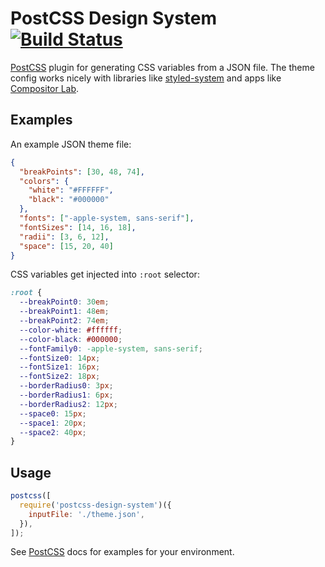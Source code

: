# PostCSS Design System [![Build Status][ci-img]][ci]

[PostCSS] plugin for generating CSS variables from a JSON file. The theme config works nicely with libraries like [styled-system](https://github.com/jxnblk/styled-system) and apps like [Compositor Lab](compositor.io/lab).

[postcss]: https://github.com/postcss/postcss
[ci-img]: https://travis-ci.org/yavorpunchev/postcss-design-system.svg
[ci]: https://travis-ci.org/yavorpunchev/postcss-design-system

## Examples

An example JSON theme file:

```json
{
  "breakPoints": [30, 48, 74],
  "colors": {
    "white": "#FFFFFF",
    "black": "#000000"
  },
  "fonts": ["-apple-system, sans-serif"],
  "fontSizes": [14, 16, 18],
  "radii": [3, 6, 12],
  "space": [15, 20, 40]
}
```

CSS variables get injected into `:root` selector:

```css
:root {
  --breakPoint0: 30em;
  --breakPoint1: 48em;
  --breakPoint2: 74em;
  --color-white: #ffffff;
  --color-black: #000000;
  --fontFamily0: -apple-system, sans-serif;
  --fontSize0: 14px;
  --fontSize1: 16px;
  --fontSize2: 18px;
  --borderRadius0: 3px;
  --borderRadius1: 6px;
  --borderRadius2: 12px;
  --space0: 15px;
  --space1: 20px;
  --space2: 40px;
}
```

## Usage

```js
postcss([
  require('postcss-design-system')({
    inputFile: './theme.json',
  }),
]);
```

See [PostCSS] docs for examples for your environment.
